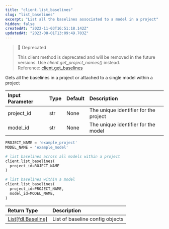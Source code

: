 ```yaml
---
title: "client.list_baselines"
slug: "list_baselines"
excerpt: "List all the baselines associated to a model in a project"
hidden: false
createdAt: "2022-11-03T16:51:18.142Z"
updatedAt: "2023-08-01T13:09:49.703Z"
---
```

> 🚧 Deprecated
> 
> This client method is deprecated and will be removed in the future versions. Use _client.get_project_names()_ instead.  
> Reference: [client.get_baselines](https://dash.readme.com/project/fiddler/v23.4/refs/clientget_baselines)

Gets all the baselines in a project or attached to a single model within a project

| Input Parameter | Type | Default | Description                           |
| :-------------- | :--- | :------ | :------------------------------------ |
| project_id      | str  | None    | The unique identifier for the project |
| model_id        | str  | None    | The unique identifier for the model   |

```python Usage
PROJECT_NAME = 'example_project'
MODEL_NAME = 'example_model'

# list baselines across all models within a project
client.list_baselines(
  project_id=ROJECT_NAME
)

# list baselines within a model
client.list_baselines(
  project_id=PROJECT_NAME,
  model_id=MODEL_NAME,
)
```

| Return Type                             | Description                     |
| :-------------------------------------- | :------------------------------ |
| [List\[fdl.Baseline\]](ref:fdlbaseline) | List of baseline config objects |